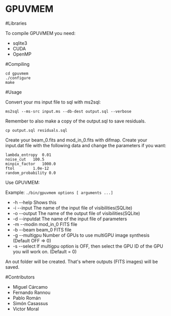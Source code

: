 # GPUVMEM

#Libraries

To compile GPUVMEM you need:

- sqlite3
- CUDA
- OpenMP

#Compiling
```
cd gpuvmem
./configure
make
```
#Usage

Convert your ms input file to sql with ms2sql:

`ms2sql --ms-src input.ms --db-dest output.sql --verbose`

Remember to also make a copy of the output.sql to save residuals.

`cp output.sql residuals.sql`

Create your beam_0.fits and mod_in_0.fits with difmap.
Create your input.dat file with the following data and change the parameters if you want:

```
lambda_entropy  0.01
noise_cut	100.5         
minpix_factor   1000.0
ftol		1.0e-12
random_probability 0.0
```

Use GPUVMEM:

Example: `./bin/gpuvmem options [ arguments ...]`
- -h  --help       Shows this
- -i  --input      The name of the input file of visibilities(SQLite)
- -o  --output     The name of the output file of visibilities(SQLite)
- -d  --inputdat   The name of the input file of parameters
- -m  --modin      mod_in_0 FITS file
- -b  --beam       beam_0 FITS file
- -g  --multigpu   Number of GPUs to use multiGPU image synthesis (Default OFF => 0)
- -s  --select     If multigpu option is OFF, then select the GPU ID of the GPU you will work on. (Default = 0)

An out folder will be created. That's where outputs (FITS images) will be saved.

#Contributors

- Miguel Cárcamo
- Fernando Rannou
- Pablo Román
- Simón Casassus
- Victor Moral
